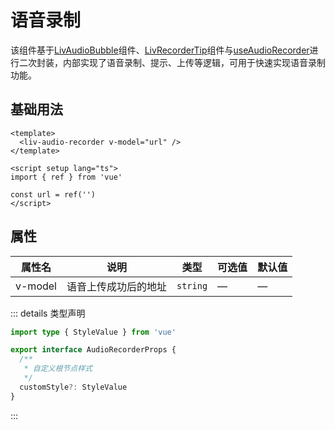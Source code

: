 # 语音录制

该组件基于[LivAudioBubble](./audio-bubble.md)组件、[LivRecorderTip](./recorder-tip.md)组件与[useAudioRecorder](../hooks/useAudioRecorder.md)进行二次封装，内部实现了语音录制、提示、上传等逻辑，可用于快速实现语音录制功能。

## 基础用法

```vue
<template>
  <liv-audio-recorder v-model="url" />
</template>

<script setup lang="ts">
import { ref } from 'vue'

const url = ref('')
</script>
```

## 属性

| 属性名  | 说明                 | 类型     | 可选值 | 默认值 |
| ------- | -------------------- | -------- | ------ | ------ |
| v-model | 语音上传成功后的地址 | `string` | —      | —      |

::: details 类型声明

```ts
import type { StyleValue } from 'vue'

export interface AudioRecorderProps {
  /**
   * 自定义根节点样式
   */
  customStyle?: StyleValue
}
```

:::
